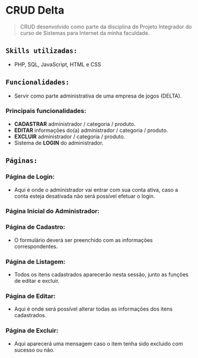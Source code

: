# CRUD Delta
> CRUD desenvolvido como parte da disciplina de Projeto Integrador do curso de Sistemas para Internet da minha faculdade.

## `Skills utilizadas:`
* PHP, SQL, JavaScript, HTML e CSS

## `Funcionalidades:`
* Servir como parte administrativa de uma empresa de jogos (DELTA).

### Principais funcionalidades:

* **CADASTRAR** administrador / categoria / produto.
* **EDITAR** informações do(a) administrador / categoria / produto.
* **EXCLUIR** administrador / categoria / produto.
* Sistema de **LOGIN** do administrador.

## `Páginas:`

### Página de Login:
* Aqui é onde o administrador vai entrar com sua conta ativa, caso a conta esteja desativada não será possível efetuar o login.

### Página Inicial do Administrador:


### Página de Cadastro:
* O formulário deverá ser preenchido com as informações correspondentes.

### Página de Listagem:
* Todos os itens cadastrados aparecerão nesta sessão, junto as funções de editar e excluir.

### Página de Editar:
* Aqui é onde será possível alterar todas as informações dos itens cadastrados.

### Página de Excluir:
* Aqui aparecerá uma mensagem caso o item tenha sido excluido com sucesso ou não.
